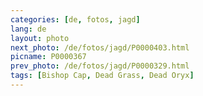 ```yaml
---
categories: [de, fotos, jagd]
lang: de
layout: photo
next_photo: /de/fotos/jagd/P0000403.html
picname: P0000367
prev_photo: /de/fotos/jagd/P0000329.html
tags: [Bishop Cap, Dead Grass, Dead Oryx]
---
```

